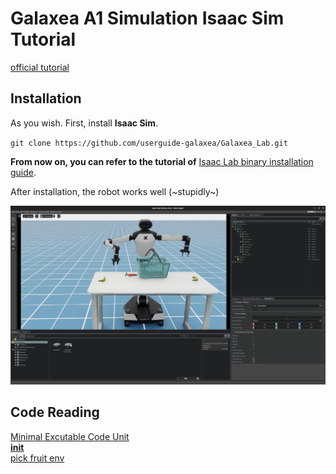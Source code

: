 # Galaxea A1 Simulation Isaac Sim Tutorial  

[official tutorial](http://galaxea.tech/Product_User_Guide/Guide/R1/Simulation_Isaac_Lab_Tutorial/#define-observation-action-reward-etc)  

## Installation

As you wish. First, install **Isaac Sim**.  

`git clone https://github.com/userguide-galaxea/Galaxea_Lab.git`  

**From now on, you can refer to the tutorial of** [Isaac Lab binary installation guide](https://isaac-sim.github.io/IsaacLab/main/source/setup/installation/binaries_installation.html#installing-isaac-lab).  

After installation, the robot works well (~stupidly~)   

![alt text](image.png)

## Code Reading  
[Minimal Excutable Code Unit](/Galaxea%20R1/notebook/code_Minimal_Excutable_Code_Unit.md)  
[__init__](/Galaxea%20R1/notebook/code_init.md)  
[pick fruit env](/Galaxea%20R1/notebook/code_pick_fruit_env.md)
